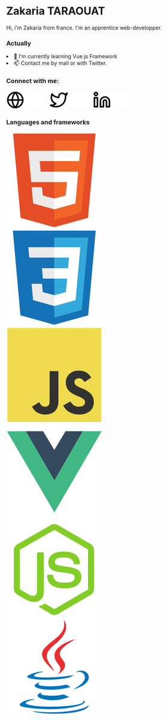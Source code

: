 # Zakaria TARAOUAT

Hi, i'm Zakaria from france.
I'm an apprentice web-developper.

### Actually

<li>🌱 I’m currently learning Vue.js Framework</li>

<li>📫 Contact me by mail or with Twitter.</li>

### Connect with me:

[![img_contact](./img/globe-light.svg)](https://ztara21.github.io/portfolio#gh-light-mode-only)
[![img_contact](./img/globe-dark.svg)](https://ztara21.github.io/portfolio#gh-dark-mode-only)
&nbsp;&nbsp;
[![img_contact](./img/twitter-light.svg)](https://twitter.com/ztara_21#gh-light-mode-only)
[![img_contact](./img/twitter-dark.svg)](https://twitter.com/ztara_21#gh-dark-mode-only)
&nbsp;&nbsp;
[![img_contact](./img/linkedin-light.svg)](https://www.linkedin.com/in/ztara21/#gh-light-mode-only)
[![img_contact](./img/linkedin-dark.svg)](https://www.linkedin.com/in/ztara21/#gh-dark-mode-only)

### Languages and frameworks

[![img_lang](./img/html5-original.svg)](https://developer.mozilla.org/fr/docs/Web/HTML)
&nbsp;&nbsp;
[![img_lang](./img/css3-original.svg)](https://developer.mozilla.org/fr/docs/Web/CSS)
&nbsp;&nbsp;
[![img_lang](./img/javascript-original.svg)](https://developer.mozilla.org/fr/docs/Web/JavaScript)
&nbsp;&nbsp;
[![img_lang](./img/vuejs-original.svg)](https://vuejs.org/)
&nbsp;&nbsp;
[![img_lang](./img/nodejs-original.svg)](https://nodejs.org/en/)
&nbsp;&nbsp;
[![img_lang](./img/java-original.svg)](https://developer.mozilla.org/fr/docs/Glossary/Java)